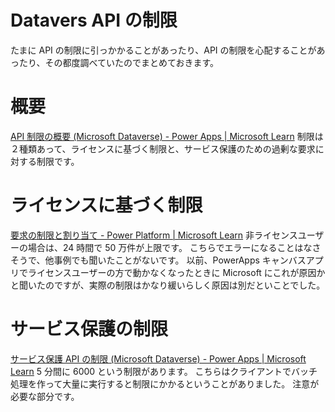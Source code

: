 # Datavers API の制限

たまに API の制限に引っかかることがあったり、API の制限を心配することがあったり、その都度調べていたのでまとめておきます。

# 概要

[API 制限の概要 (Microsoft Dataverse) - Power Apps | Microsoft Learn](https://learn.microsoft.com/ja-jp/power-apps/maker/data-platform/api-limits-overview)
制限は２種類あって、ライセンスに基づく制限と、サービス保護のための過剰な要求に対する制限です。

# ライセンスに基づく制限

[要求の制限と割り当て - Power Platform | Microsoft Learn](https://learn.microsoft.com/ja-jp/power-platform/admin/api-request-limits-allocations#microsoft-power-platform-requests-allocations-based-on-licenses)
非ライセンスユーザーの場合は、24 時間で 50 万件が上限です。
こちらでエラーになることはなさそうで、他事例でも聞いたことがないです。
以前、PowerApps キャンバスアプリでライセンスユーザーの方で動かなくなったときに Microsoft にこれが原因かと聞いたのですが、実際の制限はかなり緩いらしく原因は別だといことでした。

# サービス保護の制限

[サービス保護 API の制限 (Microsoft Dataverse) - Power Apps | Microsoft Learn](https://learn.microsoft.com/ja-jp/power-apps/developer/data-platform/api-limits?tabs=sdk)
5 分間に 6000 という制限があります。
こちらはクライアントでバッチ処理を作って大量に実行すると制限にかかるということがありました。
注意が必要な部分です。
